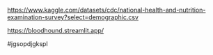 https://www.kaggle.com/datasets/cdc/national-health-and-nutrition-examination-survey?select=demographic.csv

https://bloodhound.streamlit.app/

#jgsopdjgkspl